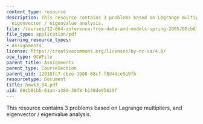 ```yaml
---
content_type: resource
description: This resource contains 3 problems based on Lagrange multipliers, and
  eigenvector / eigenvalue analysis.
file: /courses/12-864-inference-from-data-and-models-spring-2005/08cb81bb61a4a38038f8b140de95639f_hmwk3_04.pdf
file_type: application/pdf
learning_resource_types:
- Assignments
license: https://creativecommons.org/licenses/by-nc-sa/4.0/
ocw_type: OCWFile
parent_title: Assignments
parent_type: CourseSection
parent_uid: 12018fc7-cbee-1908-68cf-f8d44ce5a9fb
resourcetype: Document
title: hmwk3_04.pdf
uid: 08cb81bb-61a4-a380-38f8-b140de95639f
---
```

This resource contains 3 problems based on Lagrange multipliers, and eigenvector / eigenvalue analysis.